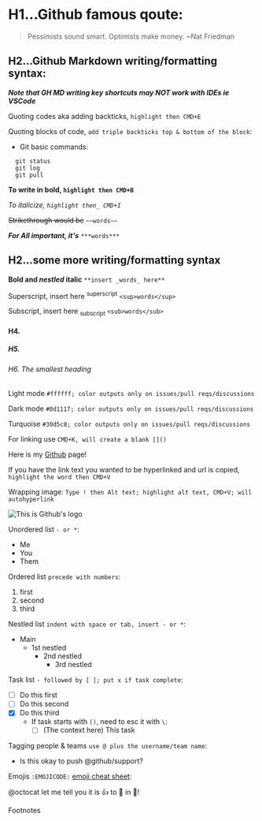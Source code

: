 # H1...Github famous qoute:
> Pessimists sound smart. Optimists make money. ~Nat Friedman

## H2...Github Markdown writing/formatting syntax:

***Note that GH MD writing key shortcuts may NOT work with IDEs ie VSCode***

Quoting codes aka adding backticks, `highlight then CMD+E`

Quoting blocks of code, `add triple backticks top & bottom of the block`:
* Git basic commands:
```
  git status
  git log
  git pull
```

**To write in bold, `highlight then CMD+B`**

_To italicize, `highlight then_ CMD+I`_

~~Strikethrough would be~~ `~~words~~`

***For All important, it's*** `***words***`

## H2...some more writing/formatting syntax

**Bold and _nestled_ italic** `**insert _words_ here**`

Superscript, insert here <sup>superscript</sup> `<sup>words</sup>`

Subscript, insert here <sub>subscript</sub> `<sub>words</sub>`

#### H4.
##### H5.
###### H6. The smallest heading

Light mode `#ffffff; color outputs only on issues/pull reqs/discussions`

Dark mode `#0d1117; color outputs only on issues/pull reqs/discussions`

Turquoise `#30d5c8; color outputs only on issues/pull reqs/discussions`

For linking use `CMD+K, will create a blank []()`

Here is my [Github](https://github.com/julrdb) page!

If you have the link text you wanted to be hyperlinked and url is copied, `highlight the word then CMD+V`

Wrapping image: `Type ! then Alt text; highlight alt text, CMD+V; will autohyperlink`

![This is Github's logo](https://github.githubassets.com/images/modules/logos_page/GitHub-Mark.png)

Unordered list `- or *`:
- Me
- You 
- Them

Ordered list `precede with numbers`:
1. first
2. second
3. third

Nestled list `indent with space or tab, insert - or *`:
* Main
  * 1st nestled
    * 2nd nestled
      * 3rd nestled

Task list `- followed by [ ]; put x if task complete`:
- [ ] Do this first
- [ ] Do this second 
- [x] Do this third
  * If task starts with `()`, need to esc it with `\`: 
    - [ ] \(The context here) This task

Tagging people & teams `use @ plus the username/team name`:
* Is this okay to push @github/support?

Emojis `:EMOJICODE:` [emoji cheat sheet](https://github.com/ikatyang/emoji-cheat-sheet/blob/master/README.md):

@octocat let me tell you it is 👍 to 🥳 in 🌆!

Footnotes
